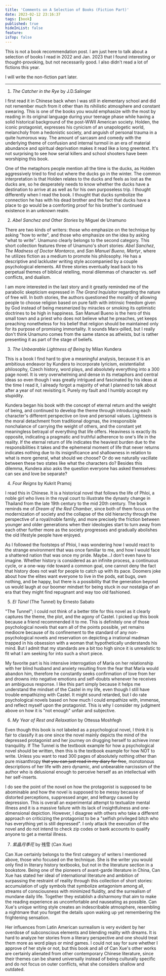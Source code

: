 ```yaml
---
title: 'Comments on A Selection of Books (Fiction Part)'
date: 2023-02-12 23:16:37
tags: [book]
published: true
hideInList: false
feature: 
isTop: false
---
```

This is not a book recommendation post. I am just here to talk about a selection of books I read in 2022 and Jan. 2023 that I found interesting or thought-provoking, but not necessarily good. I also didn't read a lot of fictions this year.

I will write the non-fiction part later.

---

1. *The Catcher in the Rye* by J.D.Salinger

I first read it in Chinese back when I was still in elementary school and did not remember much from it other than its nihilistic atmosphere and constant swearing. This is one of the books you would emphasize with the most by reading in its original language during your teenage phase while having a solid historical background of the post-WWII American society. Holden, the iconic protagonist, expresses his cynicism of an unapologetic world, melancholy from a hedonistic society, and anguish of personal trauma in a quite humorous way. The amount of sarcasm and comedy with the underlying theme of confusion and internal turmoil in an era of material abundance and spiritual deprivation makes it read like a long greentext. It's not surprising to see how serial killers and school shooters have been worshiping this book.

One of the metaphors people mention all the time is the ducks, as Holden aggressively tried to find out where the ducks go in the winter. The common interpretation is that Holden relates to the ducks and feels as lost as the ducks are, so he desperately needs to know whether the ducks have a destination to arrive at as well as for his own purposeless trip. I thought differently when I read the book. I thought that ducks symbolize the connection he has with his dead brother and the fact that ducks have a place to go would be a comforting proof for his brother's continued existence in an unknown realm.

2. *Abel Sanchez and Other Stories* by Miguel de Unamuno

There are two kinds of writers: those who emphasize on the technique by asking "how to write", and those who emphasize on the idea by asking "what to write". Unamuno clearly belongs to the second category. This short collection features three of Unamuno's short stories: *Abel Sanchez*, *The Madness of Doctor Montarco*, and *San Manuel Bueno, Martyr*, where he utilizes fiction as a medium to promote his philosophy. He has a descriptive and lackluster writing style accompanied by a couple psychological elements. All three stories eventually lead back to his perpetual themes of biblical retelling, moral dilemmas of character vs. self conflicts, and dualism.

I am more interested in the last story and it greatly reminded me of the parabolic skepticism expressed in *The Grand Inquisitor* regarding the nature of free will. In both stories, the authors questioned the morality of allowing people to choose religion based on pure faith with intrinsic freedom given by God instead of being mesmerized by miracles or smoking its optimistic doctrines to be high in happiness. San Manuel Bueno is the hero of this small town and a priest who does not believe what he preaches, yet keeps preaching nonetheless for his belief that religion should be maintained only for its purpose of promising immortality. It sounds Marx-pilled, but I really don't think Unamuno comes from the same stance as atheists, but is rather presenting it as part of the stage of beliefs.

3. *The Unbearable Lightness of Being* by Milan Kundera

This is a book I find hard to give a meaningful analysis, because it is an ambitious endeavor by Kundera to incorporate lyricism, existentialist philosophy, Czech history, word plays, and absolutely everything into a 300 page novel. It is very overwhelming and dense in its metaphors and central ideas so even though I was greatly intrigued and fascinated by his ideas at the time I read it, I already forgot a majority of what I planned to talk about after a year of not revisiting it. Purely my fault and I humbly accept my stupidity.

Kundera began his book with the concept of eternal return and the weight of being, and continued to develop the theme through introducing each character's different perspective on love and personal values. Lightness is the moral detachment from traditional dogmas, the irresponsible nonchalance of carrying the weight of others, and the constant yet meaningless betrayal of everything that life offers. Heaviness is exactly its opposite, indicating a pragmatic and truthful adherence to one's life in the reality. If the eternal return of life indicates the heaviest burden due to the responsibilities it takes and the ephemeral moment of life that never returns indicates nothing due to its insignificance and shallowness in relation to what is more general, what should we choose? Or do we naturally vacillate between these two states like what the characters do? Besides this dilemma, Kundera also asks the question everyone has asked themselves: can sex and love be separate?

4. *Four Reigns* by Kukrit Pramoj

I read this in Chinese. It is a historical novel that follows the life of Phloi, a noble girl who lives in the royal court to illustrate the dynasty change in Thailand from the late 19th century to the mid 20th century. The book reminds me of *Dream of the Red Chamber*, since both of them focus on the modernization of society and the collapse of the old hierarchy through the perspective of a royal/noble family, and more precisely the friction between younger and older generations when their ideologies start to turn away from each other further more as the society progresses and gradually abolishes the old lifestyle people have enjoyed.

As I followed the footsteps of Phloi, I was wondering how I would react to the strange environment that was once familiar to me, and how I would face a shattered nation that was once my pride. Maybe...I don't even have to imagine. Whether history is considered as an infinite process, a continuous cycle, or a one-way ride toward a common goal, one cannot deny the fact that history does not wait for people to catch up with its pace. Doomers joke about how the elites want everyone to live in the pods, eat bugs, own nothing, and be happy, but there is a possibility that the generation beyond us would laugh at our boomer mindset for being stuck in our nostalgia of an era that they might find repugnant and way too old fashioned.

5. *El Túnel* (The Tunnel) by Ernesto Sabato

"The Tunnel"; I could not think of a better title for this novel as it clearly captures the theme, the plot, and the agony of Castel. I picked up this book because a friend recommended it to me. This is definitely one of those psychological novels that earn all of the points possible, yet remains mediocre because of its confinement to the standard of any non-psychological novels and reservation on depicting a irrational madman trapped in his obsession with a woman that hypothetically understands his mind. But I admit that my standards are a bit too high since it is unrealistic to fit what I am seeking for into such a short piece.

My favorite part is his intensive interrogation of María on her relationship with her blind husband and anxiety resulting from the fear that María would abandon him, therefore he constantly seeks confirmation of love from her and drowns into negative emotions and self-doubts whenever he receives an ambiguous response. I like this part simply because it helps me understand the mindset of the Castel in my life, even though I still have trouble empathizing with Castel. It might sound retarded, but I do rate psychological novels based on how much I could empathize with, immense, and reflect myself upon the protagonist. This is why I consider my judgment above on how it is "not enough" unfair and subjective.

6. *My Year of Rest and Relaxation* by Ottessa Moshfegh

Even though this book is not labeled as a psychological novel, I think it is fair to classify it as one since the novel mainly depicts the mind of the depressed protagonist and her journey on drugging herself to achieve inner tranquility. If The Tunnel is the textbook example for how a psychological novel should be written, then this is the textbook example for how NOT to write. Unless you want to read 300 pages of absolutely nothing other than pure misanthropy ~~that you can just read in my diary for free~~, monotonous descriptions of her life with zero dynamic, and unbearable narcissism of the author who is delusional enough to perceive herself as an intellectual with her self-inserts.

I do see the point of the novel on how the protagonist is supposed to be abominable and how the novel is supposed to be messy because of distorted perceptions, suppressed anger, and lethargy caused by depression. This is overall an experimental attempt to textualize mental illness and it is a massive failure with its lack of insightfulness and one-dimensional depiction. However, I disagree with others who take a different approach on criticizing the protagonist to be a "selfish privileged bitch who has everything yet is still depressed". I only attack the execution of the novel and do not intend to check zip codes or bank accounts to qualify anyone to get a mental illness.

7. *紫晶月季花* by 残雪 (Can Xue)

Can Xue certainly belongs to the first category of writers I mentioned above, those who focused on the technique. She is the writer you would only find in literary history textbooks, but not in the literature section in a bookstore. Being one of the pioneers of avant-garde literature in China, Can Xue has stated her ideal of international literature and ambition of surpassing the restraint of reality through this collection of short stories: accumulation of ugly symbols that symbolize antagonism among all, streams of consciousness with minimized fluidity, and the surrealism of mundane daily life. Together they establish a disharmony that aim to make the reading experience as uncomfortable and nauseating as possible. Can Xue's unique writing style creates an indescribable atmosphere, resembling a nightmare that you forget the details upon waking up yet remembering the frightening sensation.

Her influences from Latin American surrealism is very evident by her overdose of subconscious elements and blending reality with dreams. It is hard to analyze her stories from a literary perspective and one should treat them more as word plays or mind games. I could not say for sure whether I approve of her style or not, but this book and all of Can Xue's other works are certainly alienated from other contemporary Chinese literature, since their themes can be shared universally instead of being culturally specific and do not focus on outer conflicts, what she considers shallow and outdated.

